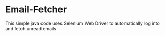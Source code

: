# Email-Fetcher
This simple java code uses Selenium Web Driver to automatically log into and fetch unread emails
